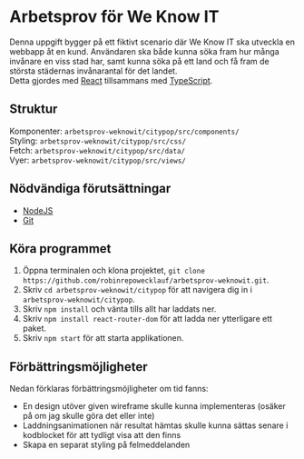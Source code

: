 # Arbetsprov för We Know IT
Denna uppgift bygger på ett fiktivt scenario där We Know IT ska utveckla en webbapp åt en kund. Användaren ska både kunna söka fram hur många invånare en viss stad har, samt kunna söka på ett land och få fram de största städernas invånarantal för det landet.  
Detta gjordes med [React](https://reactjs.org/) tillsammans med [TypeScript](https://www.typescriptlang.org/).

## Struktur  
Komponenter: `arbetsprov-weknowit/citypop/src/components/`  
Styling: `arbetsprov-weknowit/citypop/src/css/`  
Fetch: `arbetsprov-weknowit/citypop/src/data/`  
Vyer: `arbetsprov-weknowit/citypop/src/views/`

## Nödvändiga förutsättningar
* [NodeJS](https://nodejs.org/en/)
* [Git](https://git-scm.com/downloads)

## Köra programmet
1. Öppna terminalen och klona projektet, `git clone https://github.com/robinrepowecklauf/arbetsprov-weknowit.git`.
2. Skriv `cd arbetsprov-weknowit/citypop` för att navigera dig in i `arbetsprov-weknowit/citypop`.
3. Skriv `npm install` och vänta tills allt har laddats ner.
4. Skriv `npm install react-router-dom` för att ladda ner ytterligare ett paket.
5. Skriv `npm start` för att starta applikationen.

## Förbättringsmöjligheter
Nedan förklaras förbättringsmöjligheter om tid fanns:
* En design utöver given wireframe skulle kunna implementeras (osäker på om jag skulle göra det eller inte)
* Laddningsanimationen när resultat hämtas skulle kunna sättas senare i kodblocket för att tydligt visa att den finns
* Skapa en separat styling på felmeddelanden
